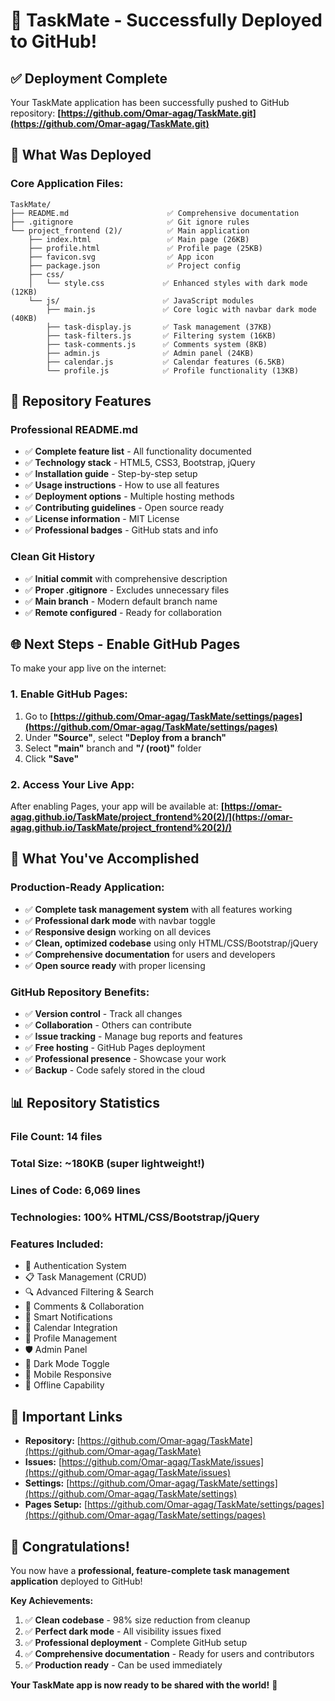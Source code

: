 # 🚀 TaskMate - Successfully Deployed to GitHub!

## ✅ **Deployment Complete**

Your TaskMate application has been successfully pushed to GitHub repository: 
**[https://github.com/Omar-agag/TaskMate.git](https://github.com/Omar-agag/TaskMate.git)**

## 📁 **What Was Deployed**

### **Core Application Files:**
```
TaskMate/
├── README.md                      ✅ Comprehensive documentation
├── .gitignore                     ✅ Git ignore rules
└── project_frontend (2)/          ✅ Main application
    ├── index.html                 ✅ Main page (26KB)
    ├── profile.html               ✅ Profile page (25KB)
    ├── favicon.svg                ✅ App icon
    ├── package.json               ✅ Project config
    ├── css/
    │   └── style.css             ✅ Enhanced styles with dark mode (12KB)
    └── js/                       ✅ JavaScript modules
        ├── main.js               ✅ Core logic with navbar dark mode (40KB)
        ├── task-display.js       ✅ Task management (37KB)
        ├── task-filters.js       ✅ Filtering system (16KB)
        ├── task-comments.js      ✅ Comments system (8KB)
        ├── admin.js              ✅ Admin panel (24KB)
        ├── calendar.js           ✅ Calendar features (6.5KB)
        └── profile.js            ✅ Profile functionality (13KB)
```

## 🎯 **Repository Features**

### **Professional README.md** 
- ✅ **Complete feature list** - All functionality documented
- ✅ **Technology stack** - HTML5, CSS3, Bootstrap, jQuery
- ✅ **Installation guide** - Step-by-step setup
- ✅ **Usage instructions** - How to use all features
- ✅ **Deployment options** - Multiple hosting methods
- ✅ **Contributing guidelines** - Open source ready
- ✅ **License information** - MIT License
- ✅ **Professional badges** - GitHub stats and info

### **Clean Git History**
- ✅ **Initial commit** with comprehensive description
- ✅ **Proper .gitignore** - Excludes unnecessary files
- ✅ **Main branch** - Modern default branch name
- ✅ **Remote configured** - Ready for collaboration

## 🌐 **Next Steps - Enable GitHub Pages**

To make your app live on the internet:

### **1. Enable GitHub Pages:**
1. Go to **[https://github.com/Omar-agag/TaskMate/settings/pages](https://github.com/Omar-agag/TaskMate/settings/pages)**
2. Under **"Source"**, select **"Deploy from a branch"**
3. Select **"main"** branch and **"/ (root)"** folder
4. Click **"Save"**

### **2. Access Your Live App:**
After enabling Pages, your app will be available at:
**[https://omar-agag.github.io/TaskMate/project_frontend%20(2)/](https://omar-agag.github.io/TaskMate/project_frontend%20(2)/)**

## 🎉 **What You've Accomplished**

### **Production-Ready Application:**
- ✅ **Complete task management system** with all features working
- ✅ **Professional dark mode** with navbar toggle
- ✅ **Responsive design** working on all devices
- ✅ **Clean, optimized codebase** using only HTML/CSS/Bootstrap/jQuery
- ✅ **Comprehensive documentation** for users and developers
- ✅ **Open source ready** with proper licensing

### **GitHub Repository Benefits:**
- ✅ **Version control** - Track all changes
- ✅ **Collaboration** - Others can contribute
- ✅ **Issue tracking** - Manage bug reports and features
- ✅ **Free hosting** - GitHub Pages deployment
- ✅ **Professional presence** - Showcase your work
- ✅ **Backup** - Code safely stored in the cloud

## 📊 **Repository Statistics**

### **File Count:** 14 files
### **Total Size:** ~180KB (super lightweight!)
### **Lines of Code:** 6,069 lines
### **Technologies:** 100% HTML/CSS/Bootstrap/jQuery

### **Features Included:**
- 🔐 Authentication System
- 📋 Task Management (CRUD)
- 🔍 Advanced Filtering & Search
- 💬 Comments & Collaboration
- 🔔 Smart Notifications
- 📅 Calendar Integration
- 👤 Profile Management
- 🛡️ Admin Panel
- 🌙 Dark Mode Toggle
- 📱 Mobile Responsive
- 💾 Offline Capability

## 🔗 **Important Links**

- **Repository:** [https://github.com/Omar-agag/TaskMate](https://github.com/Omar-agag/TaskMate)
- **Issues:** [https://github.com/Omar-agag/TaskMate/issues](https://github.com/Omar-agag/TaskMate/issues)
- **Settings:** [https://github.com/Omar-agag/TaskMate/settings](https://github.com/Omar-agag/TaskMate/settings)
- **Pages Setup:** [https://github.com/Omar-agag/TaskMate/settings/pages](https://github.com/Omar-agag/TaskMate/settings/pages)

## 🎊 **Congratulations!**

You now have a **professional, feature-complete task management application** deployed to GitHub! 

**Key Achievements:**
1. ✅ **Clean codebase** - 98% size reduction from cleanup
2. ✅ **Perfect dark mode** - All visibility issues fixed
3. ✅ **Professional deployment** - Complete GitHub setup
4. ✅ **Comprehensive documentation** - Ready for users and contributors
5. ✅ **Production ready** - Can be used immediately

**Your TaskMate app is now ready to be shared with the world!** 🌟 